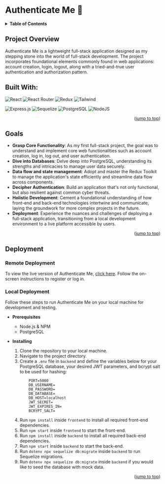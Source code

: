 <a name="top"></a>

# Authenticate Me 🔐 
<details>
    <summary><b>Table of Contents</b></summary>
    <ol>
        <li><a href="#project-overview">Project Overview</a></li>
        <li><a href="#built-with">Built With</a></li>
        <li><a href="#goals">Goals</a></li>
        <li><a href="#deployment">Deployment</a></li>
    </ol></details>

## Project Overview
Authenticate Me is a lightweight full-stack application designed as my stepping stone into the world of full-stack development. The project incorporates foundational elements commonly found in web applications: account creation, login, logout, along with a tried-and-true user authentication and authorization pattern.

## Built With:
![React](https://img.shields.io/badge/React-20232A?style=for-the-badge&logo=react&logoColor=61DAFB)
![React Router](https://img.shields.io/badge/React_Router-CA4245?style=for-the-badge&logo=react-router&logoColor=white)
![Redux](https://img.shields.io/badge/Redux-593D88?style=for-the-badge&logo=redux&logoColor=white)
![Tailwind](https://img.shields.io/badge/Tailwind_CSS-38B2AC?style=for-the-badge&logo=tailwind-css&logoColor=white)

![Express.js](https://img.shields.io/badge/express.js-%23404d59.svg?style=for-the-badge&logo=express&logoColor=%2361DAFB)
![Sequelize](https://img.shields.io/badge/Sequelize-52B0E7?style=for-the-badge&logo=Sequelize&logoColor=white)
![PostgreSQL](https://img.shields.io/badge/PostgreSQL-316192?style=for-the-badge&logo=postgresql&logoColor=white)
![NodeJS](https://img.shields.io/badge/Node.js-43853D?style=for-the-badge&logo=node.js&logoColor=white)


<p align="right">(<a href="#top">jump to top</a>)</p>

## Goals
- **Grasp Core Functionality**: As my first full-stack project, the goal was to understand and implement core web functionalities such as account creation, log in, log out, and user authentication.
- **Dive into Databases**: Delve deep into PostgreSQL, understanding its strengths and intricacies to manage user data securely.
- **Data flow and state management**: Adopt and master the Redux Toolkit to manage the application's state efficiently and streamline data flow across components.
- **Decipher Authentication**: Build an application that's not only functional, but also resilient against common cyber threats.
- **Holistic Development**: Cement a foundational understanding of how front-end and back-end technologies intertwine and communicate, laying the groundwork for more complex projects in the future.
- **Deployment**: Experience the nuances and challenges of deploying a full-stack application, transitioning from a local development environment to a live platform accessible by users.

<p align="right">(<a href="#top">jump to top</a>)</p>

## Deployment
### Remote Deployment
To view the live version of Authenticate Me, [click here](https://authenticate-me-iocy.onrender.com/). Follow the on-screen instructions to register or log in.

### Local Deployment
Follow these steps to run Authenticate Me on your local machine for development and testing.

- **Prerequisites**
    - Node.js & NPM
    - PostgreSQL

- **Installing**
    1. Clone the repository to your local machine.
    2. Navigate to the project directory.
    3. Create a `.env` file in `backend` and define the variables below for your PostgreSQL database, your desired JWT parameters, and bcrypt salt to be used for hashing:  
        ```
            PORT=5000
            DB_USERNAME=
            DB_PASSWORD=
            DB_DATABASE=
            DB_HOST=localhost
            JWT_SECRET=
            JWT_EXPIRES_IN=
            BCRYPT_SALT=
        ```
    4. Run `npm install` inside `frontend` to install all required front-end dependencies.
    5. Run `npm start` inside `frontend` to start the front-end.
    6. Run `npm install` inside `backend` to install all required back-end dependencies.
    7. Run `npm start` inside `backend` to start the back-end. 
    8. Run `dotenv npx sequelize db:migrate` inside `backend` to run Sequelize migrations. 
    9. Run `dotenv npx sequelize db:migrate` inside `backend` if you would like to seed the database with mock data.

<p align="right">(<a href="#top">jump to top</a>)</p>
